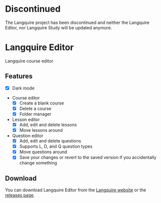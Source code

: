 # Discontinued
The Langquire project has been discontinued and neither the Langquire Editor, nor Langquire Study will be updated anymore.

# Langquire Editor
Langquire course editor

## Features
- [x] Dark mode
- Course editor
  - [x] Create a blank course
  - [x] Delete a course
  - [x] Folder manager
- Lesson editor
  - [x] Add, edit and delete lessons
  - [x] Move lessons around
- Question editor
  - [x] Add, edit and delete questions
  - [x] Supports L, D, and Q question types
  - [x] Move questions around
  - [x] Save your changes or revert to the saved version if you accidentally change something

## Download
You can download Langquire Editor from the [Langquire website](http://langquire.maweb.eu/) or the [releases page](https://github.com/Mrr7782/langquire-editor/releases/).
